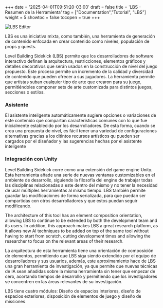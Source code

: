 +++
date = '2025-04-01T09:51:20-03:00'
draft = false
title = 'LBS - Resumen de la Herramienta'
tag = ["Documentation","Tutorial", "LBS"]
weight = 5
showtoc = false
tocopen = true
+++

![LBS Editor](/lbs_2025.png)

LBS es una iniciativa mixta, como también, una herramienta de generación de contenido enfocada en crear contenido como niveles, populación de props y quests.

Level Building Sidekick (LBS) permite que los desarrolladores de software interactivo definan la arquitectura, restricciones, elementos gráficos y detalles decorativos que serán usados en la construcción de nivel del juego propuesto. Este proceso permite un incremento de la calidad y diversidad de contenido que pueden ofrecer a sus jugadores. La herramienta permite que artistas suban cualquier tipo de arte que crearon para su juego, permitiéndoles componer sets de arte customizada para distintos juegos, secciones o estilos.

### Asistente

El asistente inteligente automáticamente sugiere opciones o variaciones de este contenido que compartan características comunes con lo que fue inicialmente establecido por los desarrolladores. De esta forma, cuando se crea una propuesta de nivel, es fácil tener una variedad de configuraciones alternativas gracias a los ditintos recursos artísticos qu pueden ser cargados por el diseñador y las sugerencias hechas por el asistente inteligente

### Integración con Unity

Level Building Sidekick corre como una extensión del game engine Unity. Esta herramienta añade una serie de nuevas ventanas customizables en el ambiente de desarrollo, siguiendo la filosofía del engine de trabajar todas las disciplinas relacionadas a este dentro del mismo y no tener la necesidad de usar múltiples herramientas al mismo tiempo. LBS también permite guardar las modificaciones de forma serializada, para que puedan ser compartidas con otros desarrolladores y que estos puedan seguir modificando.

The architecture of this tool has an element composition orientation, allowing LBS to continue to be extended by both the development team and its users. In addition, this approach makes LBS a great research platform, as it allows new AI techniques to be added on top of the same tool without having to start from scratch, cutting development times and allowing the researcher to focus on the relevant areas of their research.

La arquitectura de esta herramienta tiene una orientación de composición de elementos, permitiendo que LBS siga siendo extendido por el equipo de desarrolladores y sus usuarios, además, este aproximamiento hace de LBS una gran herramienta de investigación, ya que permite que nuevas técnicas de IA sean añadidas sobre la misma herramienta sin tener que empezar de cero, acortando tiempos de desarrollo y permitiendo que los investigadores se concentren en las áreas relevantes de su investigación.

LBS tiene cuatro módulos: Diseño de espacios interiores, diseño de espacios exteriores, disposición de elementos de juego y diseño de missiones